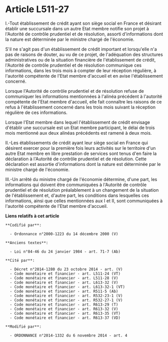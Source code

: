 # Article L511-27

I.-Tout établissement de crédit ayant son siège social en France et désirant établir une succursale dans un autre Etat membre
notifie son projet à l'Autorité de contrôle prudentiel et de résolution, assorti d'informations dont la nature est déterminée
par le ministre chargé de l'économie. 

S'il ne s'agit pas d'un établissement de crédit important et lorsqu'elle n'a pas de raisons de douter, au vu de ce projet, de
l'adéquation des structures administratives ou de la situation financière de l'établissement de crédit, l'Autorité de
contrôle prudentiel et de résolution communique ces informations, dans les trois mois à compter de leur réception régulière,
à l'autorité compétente de l'Etat membre d'accueil et en avise l'établissement concerné. 

Lorsque l'Autorité de contrôle prudentiel et de résolution refuse de communiquer les informations mentionnées à l'alinéa
précédent à l'autorité compétente de l'Etat membre d'accueil, elle fait connaître les raisons de ce refus à l'établissement
concerné dans les trois mois suivant la réception régulière de ces informations. 

Lorsque l'Etat membre dans lequel l'établissement de crédit envisage d'établir une succursale est un Etat membre participant,
le délai de trois mois mentionné aux deux alinéas précédents est ramené à deux mois. 

II.-Les établissements de crédit ayant leur siège social en France qui désirent exercer pour la première fois leurs activités
sur le territoire d'un autre Etat membre en libre prestation de services sont tenus d'en faire la déclaration à l'Autorité de
contrôle prudentiel et de résolution. Cette déclaration est assortie d'informations dont la nature est déterminée par le
ministre chargé de l'économie. 

III.-Un arrêté du ministre chargé de l'économie détermine, d'une part, les informations qui doivent être communiquées à
l'Autorité de contrôle prudentiel et de résolution préalablement à un changement de la situation de l'établissement et,
d'autre part, les conditions dans lesquelles ces informations, ainsi que celles mentionnées aux I et II, sont communiquées à
l'autorité compétente de l'Etat membre d'accueil.

**Liens relatifs à cet article**

	**Codifié par**:

	  - Ordonnance n°2000-1223 du 14 décembre 2000 (V)

	**Anciens textes**:

	  - Loi n°84-46 du 24 janvier 1984 - art. 71-7 (Ab)

	**Cité par**:

	  - Décret n°2014-1280 du 23 octobre 2014 - art. (V)
	  - Code monétaire et financier - art. L511-24 (VT)
	  - Code monétaire et financier - art. L511-28 (V)
	  - Code monétaire et financier - art. L613-32 (V)
	  - Code monétaire et financier - art. L613-32-1 (VT)
	  - Code monétaire et financier - art. R511-5 (Ab)
	  - Code monétaire et financier - art. R532-23-1 (V)
	  - Code monétaire et financier - art. R532-27-1 (V)
	  - Code monétaire et financier - art. R613-29 (T)
	  - Code monétaire et financier - art. R613-32 (V)
	  - Code monétaire et financier - art. R613-35 (VT)
	  - Code monétaire et financier - art. R613-37 (VD)

	**Modifié par**:

	  - ORDONNANCE n°2014-1332 du 6 novembre 2014 - art. 4

